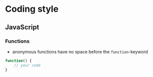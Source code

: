 # Coding style
## JavaScript
### Functions
* anonymous functions have no space before the `function`-keyword
```javascript
function() {
    // your code
}
```
